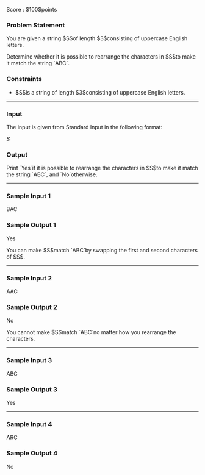 
<div>

<span>

<span>

<p>
Score : $100$points
</p>

<div>

<section>

### **Problem Statement**

<p>
You are given a string $S$of length $3$consisting of uppercase English letters.
</p>

<p>
Determine whether it is possible to rearrange the characters in $S$to make it match the string `ABC`.
</p>

</section>

</div>

<div>

<section>

### **Constraints**

<ul>

<li>
$S$is a string of length $3$consisting of uppercase English letters.
</li>

</ul>

</section>

</div>

---

<div>

<div>

<section>

### **Input**

<p>
The input is given from Standard Input in the following format:
</p>

<div>

$S$
</div>

</section>

</div>

<div>

<section>

### **Output**

<p>
Print `Yes`if it is possible to rearrange the characters in $S$to make it match the string `ABC`, and `No`otherwise.
</p>

</section>

</div>

</div>

---

<div>

<section>

### **Sample Input 1**

<div>

BAC

</div>

</section>

</div>

<div>

<section>

### **Sample Output 1**

<div>

Yes

</div>

<p>
You can make $S$match `ABC`by swapping the first and second characters of $S$.
</p>

</section>

</div>

---

<div>

<section>

### **Sample Input 2**

<div>

AAC

</div>

</section>

</div>

<div>

<section>

### **Sample Output 2**

<div>

No

</div>

<p>
You cannot make $S$match `ABC`no matter how you rearrange the characters.
</p>

</section>

</div>

---

<div>

<section>

### **Sample Input 3**

<div>

ABC

</div>

</section>

</div>

<div>

<section>

### **Sample Output 3**

<div>

Yes

</div>

</section>

</div>

---

<div>

<section>

### **Sample Input 4**

<div>

ARC

</div>

</section>

</div>

<div>

<section>

### **Sample Output 4**

<div>

No

</div>

</section>

</div>

</span>

</span>

</div>

